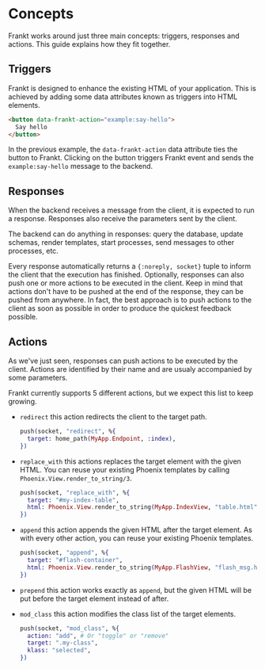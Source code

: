 # Concepts

Frankt works around just three main concepts: triggers, responses and actions. This guide explains how they fit together.

## Triggers

Frankt is designed to enhance the existing HTML of your application. This is achieved by adding some data attributes known as triggers into HTML elements.

```html
<button data-frankt-action="example:say-hello">
  Say hello
</button>
```

In the previous example, the `data-frankt-action` data attribute ties the button to Frankt. Clicking on the button triggers Frankt event and sends the `example:say-hello` message to the backend.

## Responses

When the backend receives a message from the client, it is expected to run a response. Responses also receive the parameters sent by the client.

The backend can do anything in responses: query the database, update schemas, render templates, start processes, send messages to other processes, etc.

Every response automatically returns a `{:noreply, socket}` tuple to inform the client that the execution has finished. Optionally, responses can also push one or more actions to be executed in the client.
Keep in mind that actions don't have to be pushed at the end of the response, they can be pushed from anywhere. In fact, the best approach is to push actions to the client as soon as possible in order to produce the quickest feedback possible.

## Actions

As we've just seen, responses can push actions to be executed by the client. Actions are identified by their name and are usualy accompanied by some parameters.

Frankt currently supports 5 different actions, but we expect this list to keep growing.

- `redirect` this action redirects the client to the target path.

  ```elixir
  push(socket, "redirect", %{
    target: home_path(MyApp.Endpoint, :index),
  })
  ```

- `replace_with` this actions replaces the target element with the given HTML. You can reuse your existing Phoenix templates by calling `Phoenix.View.render_to_string/3`.

  ```elixir
  push(socket, "replace_with", %{
    target: "#my-index-table",
    html: Phoenix.View.render_to_string(MyApp.IndexView, "table.html", []),
  })
  ```

- `append` this action appends the given HTML after the target element. As with every other action, you can reuse your existing Phoenix templates.

  ```elixir
  push(socket, "append", %{
    target: "#flash-container",
    html: Phoenix.View.render_to_string(MyApp.FlashView, "flash_msg.html", message: "Hello from Frankt"),
  })
  ```

- `prepend` this action works exactly as `append`, but the given HTML will be put before the target element instead of after.

- `mod_class` this action modifies the class list of the target elements.

  ```elixir
  push(socket, "mod_class", %{
    action: "add", # Or "toggle" or "remove"
    target: ".my-class",
    klass: "selected",
  })
  ```
